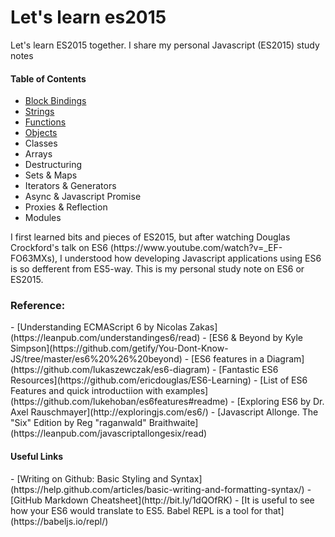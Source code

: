 <h1>Let's learn es2015</h1>

<p>Let's learn ES2015 together. I share my personal Javascript (ES2015) study notes</p>

<h4>Table of Contents</h4>

- [Block Bindings](https://github.com/innocodive/lets-learn-es2015/blob/master/Block-binding.md)
- [Strings](https://github.com/innocodive/lets-learn-es2015/blob/master/Strings.md)
- [Functions](https://github.com/innocodive/lets-learn-es2015/blob/master/Functions.md)
- [Objects](https://github.com/innocodive/lets-learn-es2015/blob/master/Objects.md)
- Classes
- Arrays
- Destructuring
- Sets & Maps
- Iterators & Generators
- Async & Javascript Promise
- Proxies & Reflection
- Modules
 

<p> I first learned bits and pieces of ES2015, but after watching Douglas Crockford's talk on ES6 (https://www.youtube.com/watch?v=_EF-FO63MXs), I understood how developing Javascript applications using ES6 is so defferent from ES5-way. This is my personal study note on ES6 or ES2015.</p>

 <h3>Reference:</h3>
 - [Understanding ECMAScript 6 by Nicolas Zakas](https://leanpub.com/understandinges6/read)
 - [ES6 & Beyond by Kyle Simpson](https://github.com/getify/You-Dont-Know-JS/tree/master/es6%20%26%20beyond)
 - [ES6 features in a Diagram](https://github.com/lukaszewczak/es6-diagram)
 - [Fantastic ES6 Resources](https://github.com/ericdouglas/ES6-Learning)
 - [List of ES6 Features and quick introductiion with examples](https://github.com/lukehoban/es6features#readme)
 - [Exploring ES6 by Dr. Axel Rauschmayer](http://exploringjs.com/es6/)
 - [Javascript Allonge. The "Six" Edition by Reg "raganwald" Braithwaite](https://leanpub.com/javascriptallongesix/read)

 <h4>Useful Links</h4>
- [Writing on Github: Basic Styling and Syntax](https://help.github.com/articles/basic-writing-and-formatting-syntax/)
- [GitHub Markdown Cheatsheet](http://bit.ly/1dQOfRK)
- [It is useful to see how your ES6 would translate to ES5. Babel REPL is a tool for that](https://babeljs.io/repl/)